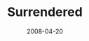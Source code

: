 ---
layout: message
category: message
series: "I AM..."
title: "Surrendered"
date: 2008-04-20
message_id: 494
---